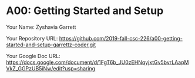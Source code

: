 # A00: Getting Started and Setup

Your Name: Zyshavia Garrett

Your Repository URL: https://github.com/2019-fall-csc-226/a00-getting-started-and-setup-garrettz-coder.git

Your Google Doc URL: https://docs.google.com/document/d/1FgT6b_JU0zEHNqyjxtGv5bvrLAapMVkZ_GGPzUB5iNw/edit?usp=sharing

